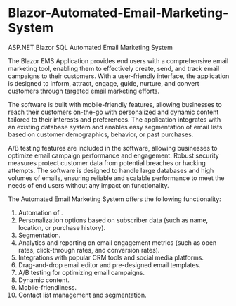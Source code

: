 # Blazor-Automated-Email-Marketing-System
ASP.NET Blazor SQL Automated Email Marketing System


The Blazor EMS Application provides end users with a comprehensive email marketing tool, enabling them to effectively create, send, and track email campaigns to their customers. With a user-friendly interface, the application is designed to inform, attract, engage, guide, nurture, and convert customers through targeted email marketing efforts.

The software is built with mobile-friendly features, allowing businesses to reach their customers on-the-go with personalized and dynamic content tailored to their interests and preferences. The application integrates with an existing database system and enables easy segmentation of email lists based on customer demographics, behavior, or past purchases.

A/B testing features are included in the software, allowing businesses to optimize email campaign performance and engagement. Robust security measures protect customer data from potential breaches or hacking attempts. The software is designed to handle large databases and high volumes of emails, ensuring reliable and scalable performance to meet the needs of end users without any impact on functionality.


The Automated Email Marketing System offers the following functionality:

1.	Automation of .
2.	Personalization options based on subscriber data 
(such as name, location, or purchase history).
3.	Segmentation.
4.	Analytics and reporting on email engagement metrics 
(such as open rates, click-through rates, and conversion rates).
5.	Integrations with popular CRM tools and social media platforms.
6.	Drag-and-drop email editor and pre-designed email templates.
7.	A/B testing for optimizing email campaigns.
8.	Dynamic content.
9.	Mobile-friendliness.
10.	Contact list management and segmentation.
